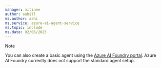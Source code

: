 ```yaml
---
manager: nitinme
author: aahill
ms.author: aahi
ms.service: azure-ai-agent-service
ms.topic: include
ms.date: 02/05/2025
---
```


> [!NOTE]
> You can also create a basic agent using the [Azure AI Foundry portal](../quickstart.md?pivots=ai-foundry). Azure AI Foundry currently does not support the standard agent setup.
